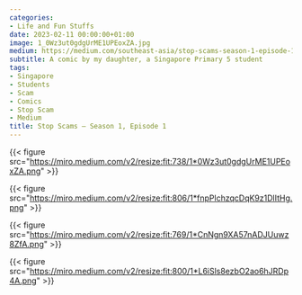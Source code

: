 ```yaml
---
categories:
- Life and Fun Stuffs
date: 2023-02-11 00:00:00+01:00
image: 1_0Wz3ut0gdgUrME1UPEoxZA.jpg
medium: https://medium.com/southeast-asia/stop-scams-season-1-episode-1-74d6daddd7cb
subtitle: A comic by my daughter, a Singapore Primary 5 student
tags:
- Singapore
- Students
- Scam
- Comics
- Stop Scam
- Medium
title: Stop Scams — Season 1, Episode 1
---
```


{{< figure src="https://miro.medium.com/v2/resize:fit:738/1*0Wz3ut0gdgUrME1UPEoxZA.png" >}}

{{< figure src="https://miro.medium.com/v2/resize:fit:806/1*fnpPlchzqcDqK9z1DlItHg.png" >}}

{{< figure src="https://miro.medium.com/v2/resize:fit:769/1*CnNgn9XA57nADJUuwz8ZfA.png" >}}

{{< figure src="https://miro.medium.com/v2/resize:fit:800/1*L6iSls8ezbO2ao6hJRDp4A.png" >}}
